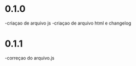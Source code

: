 # 0.1.0 
-criaçao de arquivo js
-criaçao de arquivo html e changelog
# 0.1.1
-correçao do arquivo.js